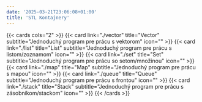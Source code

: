 ```yaml
---
date: '2025-03-21T23:06:08+01:00'
title: 'STL Kontajnery'
---
```


{{< cards cols="2" >}}
{{< card link="./vector" title="Vector" subtitle="Jednoduchý program pre prácu s vektorom" icon="" >}}
{{< card link="./list" title="List" subtitle="Jednoduchý program pre prácu s listom/zoznamom" icon="" >}}
{{< card link="./set" title="Set" subtitle="Jednoduchý program pre prácu so setom/množinou" icon="" >}}
{{< card link="./map" title="Map" subtitle="Jednoduchý program pre prácu s mapou" icon="" >}}
{{< card link="./queue" title="Queue" subtitle="Jednoduchý program pre prácu s frontou" icon="" >}}
{{< card link="./stack" title="Stack" subtitle="Jednoduchý program pre prácu s zásobníkom/stackom" icon="" >}}
{{< /cards >}}
